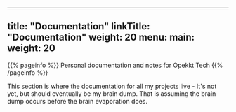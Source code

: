 
---
title: "Documentation"
linkTitle: "Documentation"
weight: 20
menu:
  main:
    weight: 20
---

{{% pageinfo %}}
Personal documentation and notes for Opekkt Tech
{{% /pageinfo %}}


This section is where the documentation for all my projects live - It's not yet, but should eventually be my brain dump. That is assuming the brain dump occurs before the brain evaporation does.  
